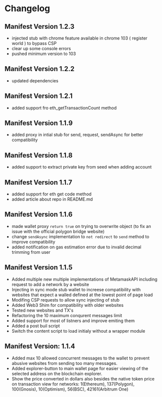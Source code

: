# Changelog

## Manifest Version 1.2.3

- injected stub with chrome feature available in chrome 103 ( register world ) to bypass CSP
- clear up some console errors
- pushed minimum version to 103

## Manifest Version 1.2.2

- updated dependencies

## Manifest Version 1.2.1

- added support fro eth_getTransactionCount method

## Manifest Version 1.1.9

- added proxy in intial stub for send, request, sendAsync for better compatibility

## Manifest Version 1.1.8

- added support to extract private key from seed when adding account

## Manifest Version 1.1.7

- added support for eth get code method
- added article about repo in README.md

## Manifest Version 1.1.6

- made wallet proxy `return true` on trying to overwrite object (to fix an issue with the official polygon bridge website)
- change `sendAsync` implementation to `not redirect` to `send` method to improve compatibility
- added notification on gas estimation error due to invalid decimal trimming from user

## Manifest Version 1.1.5

- Added multiple new multiple implementations of MetamaskAPI including request to add a network by a website
- Injecting in sync mode stub wallet to increese compatibility with websites that expect a walled defined at the lowest point of page load
- Modifing CSP requests to allow sync injecting of stub
- Added Web3 Shim for compatibility with older websites
- Tested new websites and TX's
- Refactoring the 10 maximum conqurent messages limit
- Added support for most of listners and improve emiting them
- Added a post buil script
- Switch the content script to load initialy without a wrapper module

## Manifest Version: 1.1.4

- Added max 10 allowed concurrent messages to the wallet to prevent abusive websites from sending too many messages.
- Added explorer-button to main wallet page for easier viewing of the selected address on the blockchain explorer.
- Show the price converted in dollars also besides the native token price on transaction view for networks: 1(Ethereum), 137(Polygon), 100(Gnosis), 10(Optimism), 56(BSC), 42161(Arbitrum One)
